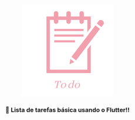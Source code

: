 <p align="center">
  <img src="https://github.com/claylton/to_do/blob/master/readme-elements/banner.png" height="250" width="250" alt="Unform" />
</p>

<h3 align="center">
  📝 Lista de tarefas básica usando o Flutter!!
</h3>

